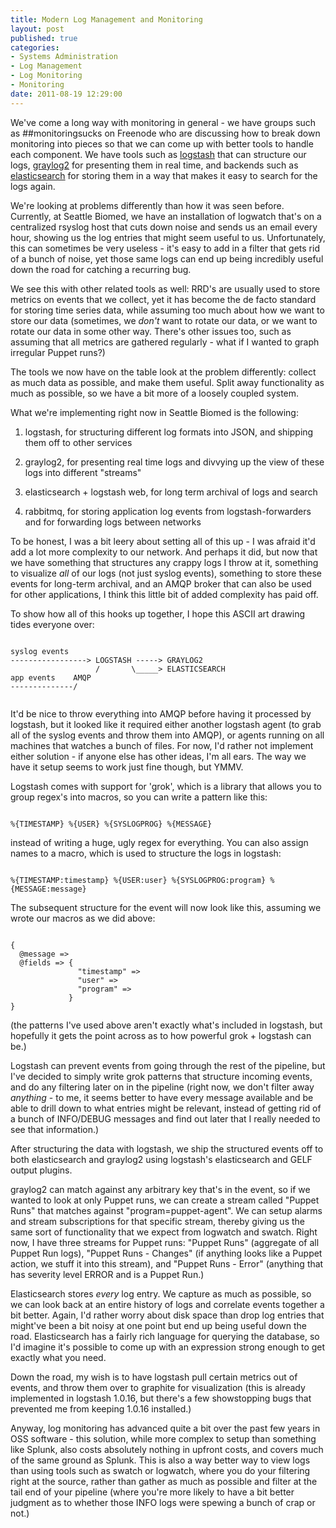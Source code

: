 ```yaml
---
title: Modern Log Management and Monitoring
layout: post
published: true
categories:
- Systems Administration
- Log Management
- Log Monitoring
- Monitoring
date: 2011-08-19 12:29:00
---
```


We've come a long way with monitoring in general - we have groups such as
##monitoringsucks on Freenode who are discussing how to break down monitoring
into pieces so that we can come up with better tools to handle each component.
We have tools such as [logstash](http://logstash.net) that can structure our
logs, [graylog2](http://graylog2.org) for presenting them in real time, and
backends such as [elasticsearch](http://elasticsearch.org) for storing them in
a way that makes it easy to search for the logs again.

We're looking at problems differently than how it was seen before.  Currently,
at Seattle Biomed, we have an installation of logwatch that's on a centralized
rsyslog host that cuts down noise and sends us an email every hour, showing us
the log entries that might seem useful to us.  Unfortunately, this can
sometimes be very useless - it's easy to add in a filter that gets rid of a
bunch of noise, yet those same logs can end up being incredibly useful down the
road for catching a recurring bug.

We see this with other related tools as well: RRD's are usually used to store
metrics on events that we collect, yet it has become the de facto standard for
storing time series data, while assuming too much about how we want to store
our data (sometimes, we *don't* want to rotate our data, or we want to rotate
our data in some other way.  There's other issues too, such as assuming that
all metrics are gathered regularly - what if I wanted to graph irregular Puppet
runs?)

The tools we now have on the table look at the problem differently: collect as
much data as possible, and make them useful.  Split away functionality as much
as possible, so we have a bit more of a loosely coupled system.

What we're implementing right now in Seattle Biomed is the following:

1. logstash, for structuring different log formats into JSON, and shipping them
off to other services

2. graylog2, for presenting real time logs and divvying up the view of these
logs into different "streams"

3. elasticsearch + logstash web, for long term archival of logs and search

4. rabbitmq, for storing application log events from logstash-forwarders and
for forwarding logs between networks

To be honest, I was a bit leery about setting all of this up - I was afraid
it'd add a lot more complexity to our network.  And perhaps it did, but now
that we have something that structures any crappy logs I throw at it, something
to visualize *all* of our logs (not just syslog events), something to store
these events for long-term archival, and an AMQP broker that can also be used
for other applications, I think this little bit of added complexity has paid
off.

To show how all of this hooks up together, I hope this ASCII art drawing
tides everyone over:

<pre><code>
syslog events
-----------------> LOGSTASH -----> GRAYLOG2
                   /       \_____> ELASTICSEARCH
app events    AMQP
--------------/

</code></pre>

It'd be nice to throw everything into AMQP before having it processed by
logstash, but it looked like it required either another logstash agent (to grab
all of the syslog events and throw them into AMQP), or agents running on all
machines that watches a bunch of files.  For now, I'd rather not implement
either solution - if anyone else has other ideas, I'm all ears.  The way we
have it setup seems to work just fine though, but YMMV.

Logstash comes with support for 'grok', which is a library that allows you
to group regex's into macros, so you can write a pattern like this:

<pre><code>
%{TIMESTAMP} %{USER} %{SYSLOGPROG} %{MESSAGE}
</code></pre>

instead of writing a huge, ugly regex for everything.  You can also assign
names to a macro, which is used to structure the logs in logstash:

<pre><code>
%{TIMESTAMP:timestamp} %{USER:user} %{SYSLOGPROG:program} %{MESSAGE:message}
</code></pre>

The subsequent structure for the event will now look like this, assuming
we wrote our macros as we did above:

<pre><code>
{
  @message => <whatever was matched in MESSAGE and assigned to @message>
  @fields => {
               "timestamp" => <TIMESTAMP>
               "user" => <USER>
               "program" => <SYSLOGPROG>
             }
}
</code></pre>

(the patterns I've used above aren't exactly what's included in logstash, but
hopefully it gets the point across as to how powerful grok + logstash can be.)

Logstash can prevent events from going through the rest of the pipeline, but
I've decided to simply write grok patterns that structure incoming events, and
do any filtering later on in the pipeline (right now, we don't filter away
*anything* - to me, it seems better to have every message available and be able
to drill down to what entries might be relevant, instead of getting rid of a
bunch of INFO/DEBUG messages and find out later that I really needed to see
that information.)

After structuring the data with logstash, we ship the structured events off to
both elasticsearch and graylog2 using logstash's elasticsearch and GELF output
plugins.

graylog2 can match against any arbitrary key that's in the event, so if we
wanted to look at only Puppet runs, we can create a stream called "Puppet Runs"
that matches against "program=puppet-agent".  We can setup alarms and stream
subscriptions for that specific stream, thereby giving us the same sort of
functionality that we expect from logwatch and swatch.  Right now, I have three
streams for Puppet runs: "Puppet Runs" (aggregate of all Puppet Run logs),
"Puppet Runs - Changes" (if anything looks like a Puppet action, we stuff it
into this stream), and "Puppet Runs - Error" (anything that has severity level
ERROR and is a Puppet Run.)

Elasticsearch stores *every* log entry.  We capture as much as possible, so we
can look back at an entire history of logs and correlate events together a bit
better.  Again, I'd rather worry about disk space than drop log entries that
might've been a bit noisy at one point but end up being useful down the road.
Elasticsearch has a fairly rich language for querying the database, so I'd
imagine it's possible to come up with an expression strong enough to get
exactly what you need.

Down the road, my wish is to have logstash pull certain metrics out of events,
and throw them over to graphite for visualization (this is already implemented
in logstash 1.0.16, but there's a few showstopping bugs that prevented me from
keeping 1.0.16 installed.)

Anyway, log monitoring has advanced quite a bit over the past few years in OSS
software - this solution, while more complex to setup than something like
Splunk, also costs absolutely nothing in upfront costs, and covers much of the
same ground as Splunk.  This is also a way better way to view logs than using
tools such as swatch or logwatch, where you do your filtering right at the
source, rather than gather as much as possible and filter at the tail end of
your pipeline (where you're more likely to have a bit better judgment as to
whether those INFO logs were spewing a bunch of crap or not.)
